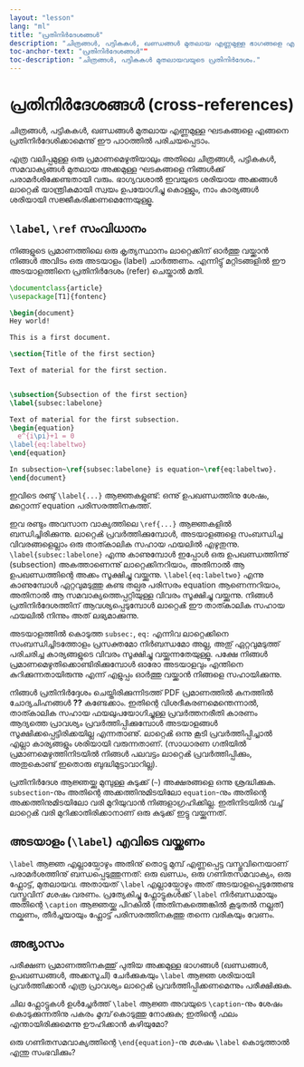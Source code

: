 ```yaml
---
layout: "lesson"
lang: "ml"
title: "പ്രതിനിര്‍ദേശങ്ങള്‍"
description: "ചിത്രങ്ങൾ, പട്ടികകൾ, ഖണ്ഡങ്ങൾ മുതലായ എണ്ണമുള്ള ഭാഗങ്ങളെ എങ്ങനെ പ്രതിനിര്‍ദേശിക്കാമെന്നു് ഈ പാഠത്തിൽ പരിചയപ്പെടാം."
toc-anchor-text: "പ്രതിനിര്‍ദേശങ്ങള്‍""
toc-description: "ചിത്രങ്ങൾ, പട്ടികകൾ മുതലായവയുടെ പ്രതിനിര്‍ദേശം."
---
```


# പ്രതിനിര്‍ദേശങ്ങള്‍ (cross-references)

<span
  class="summary">ചിത്രങ്ങൾ, പട്ടികകൾ, ഖണ്ഡങ്ങൾ മുതലായ എണ്ണമുള്ള ഘടകങ്ങളെ എങ്ങനെ പ്രതിനിര്‍ദേശിക്കാമെന്നു് ഈ പാഠത്തിൽ പരിചയപ്പെടാം.</span>
  
എത്ര വലിപ്പമുള്ള ഒരു പ്രമാണമെഴുതിയാലും അതിലെ ചിത്രങ്ങൾ, പട്ടികകൾ, സമവാക്യങ്ങൾ മുതലായ അക്കമുള്ള ഘടകങ്ങളെ നിങ്ങള്‍ക്കു് പരാമര്‍ശിക്കേണ്ടതായി വരും.
ഭാഗ്യവശാൽ ഇവയുടെ ശരിയായ അക്കങ്ങൾ ലാറ്റെൿ യാന്ത്രികമായി സ്വയം ഉപയോഗിച്ചു കൊള്ളും, നാം കാര്യങ്ങൾ ശരിയായി സജ്ജീകരിക്കണമെന്നേയുള്ളൂ.

## `\label`, `\ref` സംവിധാനം

നിങ്ങളുടെ പ്രമാണത്തിലെ ഒരു കൃത്യസ്ഥാനം ലാറ്റെക്കിന് ഓര്‍ത്തു വയ്ക്കാൻ നിങ്ങൾ അവിടം ഒരു അടയാളം (label) ചാര്‍ത്തണം.
എന്നിട്ടു് മറ്റിടങ്ങളിൽ ഈ അടയാളത്തിനെ പ്രതിനിര്‍ദേശം (refer) ചെയ്താൽ മതി.

```latex
\documentclass{article}
\usepackage[T1]{fontenc}

\begin{document}
Hey world!

This is a first document.

\section{Title of the first section}

Text of material for the first section.


\subsection{Subsection of the first section}
\label{subsec:labelone}

Text of material for the first subsection.
\begin{equation}
  e^{i\pi}+1 = 0
\label{eq:labeltwo}
\end{equation}

In subsection~\ref{subsec:labelone} is equation~\ref{eq:labeltwo}.
\end{document}
```

ഇവിടെ രണ്ടു് `\label{...}` ആജ്ഞകളുണ്ട്: ഒന്നു് ഉപഖണ്ഡത്തിനു ശേഷം, മറ്റൊന്ന് equation പരിസരത്തിനകത്ത്.

ഇവ രണ്ടും അവസാന വാക്യത്തിലെ `\ref{...}` ആജ്ഞകളിൽ ബന്ധിച്ചിരിക്കുന്നു.
ലാറ്റെൿ പ്രവര്‍ത്തിക്കുമ്പോൾ, അടയാളങ്ങളെ സംബന്ധിച്ച വിവരങ്ങളെല്ലാം ഒരു താത്കാലിക സഹായ ഫയലിൽ എഴുതുന്നു.
`\label{subsec:labelone}` എന്നു കാണുമ്പോൾ ഇപ്പോള്‍ ഒരു ഉപഖണ്ഡത്തിന്നു് (subsection) അകത്താണെന്നു്
ലാറ്റെക്കിനറിയാം, അതിനാൽ ആ ഉപഖണ്ഡത്തിന്റെ അക്കം സൂക്ഷിച്ചു വയ്ക്കുന്നു.
`\label{eq:labeltwo}` എന്നു കാണുമ്പോൾ ഏറ്റവുമടുത്തു കണ്ട തല്പര പരിസരം equation ആണെന്നറിയാം, അതിനാൽ
ആ സമവാക്യത്തെപ്പറ്റിയുള്ള വിവരം സൂക്ഷിച്ചു വയ്ക്കുന്നു.
നിങ്ങൾ പ്രതിനിര്‍ദേശത്തിന് ആവശ്യപ്പെടുമ്പോൾ ലാറ്റെൿ ഈ താത്കാലിക സഹായ ഫയലിൽ നിന്നും അത് ലഭ്യമാക്കുന്നു.

അടയാളത്തിൽ കൊടുത്ത `subsec:`, `eq:` എന്നിവ ലാറ്റെക്കിനെ സംബന്ധിച്ചിടത്തോളം പ്രസക്തമോ നിര്‍ബന്ധമോ അല്ല,
അതു് ഏറ്റവുമടുത്ത് പരിചരിച്ച കാര്യങ്ങളുടെ വിവരം സൂക്ഷിച്ചു വയ്ക്കുന്നതേയുള്ളൂ.
പക്ഷേ നിങ്ങൾ പ്രമാണമെഴുതിക്കൊണ്ടിരിക്കുമ്പോൾ ഓരോ അടയാളവും എന്തിനെ കുറിക്കുന്നതായിരുന്നു എന്ന്
എളുപ്പം ഓര്‍ത്തു വയ്ക്കാൻ നിങ്ങളെ സഹായിക്കുന്നു.

നിങ്ങൾ പ്രതിനിര്‍ദ്ദേശം ചെയ്തിരിക്കുന്നിടത്ത് PDF പ്രമാണത്തിൽ കനത്തിൽ ചോദ്യചിഹ്നങ്ങൾ **??** കണ്ടേക്കാം.
ഇതിന്റെ വിശദീകരണമെന്തെന്നാൽ, താത്കാലിക സഹായ ഫയലുപയോഗിച്ചുള്ള പ്രവര്‍ത്തനരീതി കാരണം ആദ്യത്തെ
പ്രാവശ്യം പ്രവര്‍ത്തിപ്പിക്കുമ്പോൾ അടയാളങ്ങൾ സൂക്ഷിക്കപ്പെട്ടിരിക്കയില്ല എന്നതാണു്. ലാറ്റെൿ ഒന്നു കൂടി പ്രവര്‍ത്തിപ്പിച്ചാൽ
എല്ലാ കാര്യങ്ങളും ശരിയായി വരുന്നതാണ്. (സാധാരണ ഗതിയിൽ പ്രമാണമെഴുത്തിനിടയിൽ നിങ്ങൾ പലവട്ടം ലാറ്റെൿ
പ്രവര്‍ത്തിപ്പിക്കും, അതുകൊണ്ട് ഇതൊരു ബുദ്ധിമുട്ടാവാറില്ല).

പ്രതിനിര്‍ദേശ ആജ്ഞയ്ക്കു മുമ്പുള്ള കുടുക്ക് (`~`) അക്ഷരങ്ങളെ ഒന്നു ശ്രദ്ധിക്കുക.
`subsection`-നും അതിന്റെ അക്കത്തിനുമിടയിലോ `equation`-നും അതിന്റെ അക്കത്തിനുമിടയിലോ വരി മുറിയുവാൻ
നിങ്ങളാഗ്രഹിക്കില്ല. ഇതിനിടയിൽ വച്ച് ലാറ്റെൿ വരി മുറിക്കാതിരിക്കാനാണ് ഒരു കുടുക്ക് ഇട്ടു വയ്ക്കുന്നത്.

## അടയാളം (`\label`) എവിടെ വയ്ക്കണം

`\label` ആജ്ഞ എല്ലായ്പോഴും അതിനു് തൊട്ടു മുമ്പ് എണ്ണപ്പെട്ട വസ്തുവിനെയാണ് പരാമര്‍ശത്തിനു് ബന്ധപ്പെടുത്തുന്നത്:
ഒരു ഖണ്ഡം, ഒരു ഗണിതസമവാക്യം, ഒരു ഫ്ലോട്ട്, മുതലായവ. അതായത് `\label` എല്ലായ്പോഴും അത് അടയാളപ്പെടുത്തേണ്ട
വസ്തുവിന് _ശേഷം_ വരണം. പ്രത്യേകിച്ചു ഫ്ലോട്ടുകള്‍ക്ക് `\label` നിര്‍ബന്ധമായും അതിന്റെ `\caption` ആജ്ഞയ്ക്കു പിറകിൽ
(അതിനകത്തെങ്കിൽ കൂടുതൽ നല്ലത്) നല്കണം, തീര്‍ച്ചയായും ഫ്ലോട്ട് പരിസരത്തിനകത്തു തന്നെ വരികയും വേണം.

## അഭ്യാസം

പരീക്ഷണ പ്രമാണത്തിനകത്തു് പുതിയ അക്കമുള്ള ഭാഗങ്ങൾ (ഖണ്ഡങ്ങൾ, ഉപഖണ്ഡങ്ങൾ, അക്കസൂചി) ചേര്‍ക്കുകയും
`\label` ആജ്ഞ ശരിയായി പ്രവര്‍ത്തിക്കാൻ എത്ര പ്രാവശ്യം ലാറ്റെൿ പ്രവര്‍ത്തിപ്പിക്കണമെന്നും പരീക്ഷിക്കുക.

ചില ഫ്ലോട്ടുകൾ ഉള്‍ച്ചേര്‍ത്ത് `\label` ആജ്ഞ അവയുടെ `\caption`-നും ശേഷം കൊടുക്കുന്നതിനു പകരം
 _മുമ്പ്_ കൊടുത്തു നോക്കുക; ഇതിന്റെ ഫലം എന്തായിരിക്കുമെന്നു ഊഹിക്കാൻ കഴിയുമോ?

ഒരു ഗണിതസമവാക്യത്തിന്റെ  `\end{equation}`-നു _ശേഷം_ `\label` കൊടുത്താൽ എന്തു സംഭവിക്കും?
